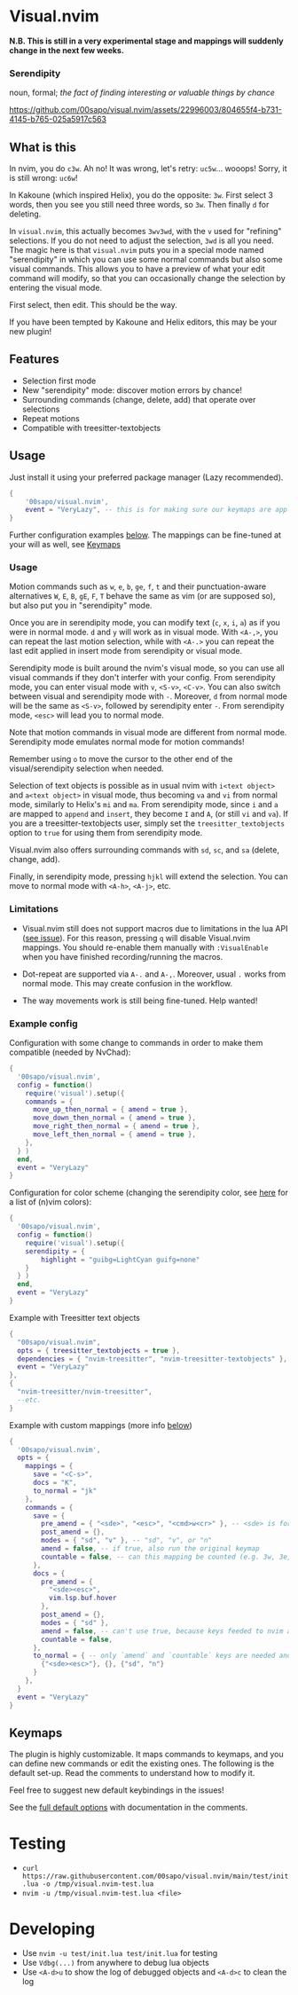 # Visual.nvim

**N.B. This is still in a very experimental stage and mappings will
suddenly change in the next few weeks.** 

### Serendipity

noun,  formal; _the fact of finding interesting or valuable things by chance_

https://github.com/00sapo/visual.nvim/assets/22996003/804655f4-b731-4145-b765-025a5917c563

## What is this
In nvim, you do `c3w`. Ah no! It was wrong, let's retry: `uc5w`... wooops! Sorry, it
is still wrong: `uc6w`!

In Kakoune (which inspired Helix), you do the opposite: `3w`. First select 3
words, then you see you still need three words, so `3w`. Then finally `d` for
deleting.

In `visual.nvim`, this actually becomes `3wv3wd`, with the `v` used for
"refining" selections. If you do not need to adjust the selection, `3wd` is all
you need. The magic here is that `visual.nvim` puts you in a special mode named
"serendipity" in which you can use some normal commands but also some visual commands.
This allows you to have a preview of what your edit command will modify, so that you
can occasionally change the selection by entering the visual mode.

First select, then edit. This should be the way.

If you have been tempted by Kakoune and Helix editors, this may be your new plugin!

## Features

* Selection first mode
* New "serendipity" mode: discover motion errors by chance!
* Surrounding commands (change, delete, add) that operate over selections
* Repeat motions
* Compatible with treesitter-textobjects

## Usage

Just install it using your preferred package manager (Lazy recommended).

```lua
{ 
    '00sapo/visual.nvim',
    event = "VeryLazy", -- this is for making sure our keymaps are applied after the others: we call the previous mapppings, but other plugins/configs usually not!
}
```

Further configuration examples [below](#example-config). The mappings can be fine-tuned at your will as well,
see [Keymaps](#keymaps)

### Usage

Motion commands such as `w`, `e`, `b`, `ge`, `f`, `t` and their punctuation-aware alternatives
`W`, `E`, `B`, `gE`, `F`, `T` behave the same as vim (or are supposed so), but also put you in
"serendipity" mode.

Once you are in serendipity mode, you can modify text (`c`, `x`, `i`, `a`) as if you were in normal mode. `d` and `y` will work as in visual mode. With `<A-,>`, you can repeat the last motion selection, while with `<A-.>` you can repeat the last edit applied in insert mode from serendipity or visual mode.

Serendipity mode is built around the nvim's visual mode, so you can use all
visual commands if they don't interfer with your config.
From serendipity mode, you can enter visual mode with `v`, `<S-v>`, `<C-v>`. You can
also switch between visual and serendipity mode with `-`. Moreover, `d` from normal mode
will be the same as `<S-v>`, followed by serendipity enter `-`.
From serendipity mode, `<esc>` will lead you to normal mode.

Note that motion commands in visual mode are different from normal mode.
Serendipity mode emulates normal mode for motion commands!

Remember using `o` to move the cursor to the other end of the visual/serendipity
selection when needed.

Selection of text objects is possible as in usual nvim with `i<text object>` and `a<text object>` in visual mode, thus becoming `va` and `vi` from normal mode, similarly to Helix's `mi` and `ma`. From serendipity mode, since `i` and `a` are mapped to `append` and `insert`, they become `I` and `A`, (or still `vi` and `va`). If you are a treesitter-textobjects user, simply set the `treesitter_textobjects` option to `true` for using them from serendipity mode.

Visual.nvim also offers surrounding commands with `sd`, `sc`, and `sa` (delete, change, add).

Finally, in serendipity mode, pressing `hjkl` will extend the selection. You can move to
normal mode with `<A-h>`, `<A-j>`, etc.

### Limitations

* Visual.nvim still does not support macros due to limitations in the lua API ([see
issue](https://github.com/00sapo/visual.nvim/issues/7)). For this reason, pressing `q` will disable
Visual.nvim mappings. You should re-enable them manually with `:VisualEnable` when you
have finished recording/running the macros.

* Dot-repeat are supported via `A-.` and `A-,`. Moreover, usual `.` works from normal
mode. This may create confusion in the workflow.

* The way movements work is still being fine-tuned. Help wanted!


### Example config

Configuration with some change to commands in order to make them compatible (needed by
NvChad):
```lua
{
  '00sapo/visual.nvim',
  config = function()
    require('visual').setup({
    commands = {
      move_up_then_normal = { amend = true },
      move_down_then_normal = { amend = true },
      move_right_then_normal = { amend = true },
      move_left_then_normal = { amend = true },
    },
  } )
  end,
  event = "VeryLazy"
}
```

Configuration for color scheme (changing the serendipity color, see [here](https://web.archive.org/web/20230321113552/https://codeyarns.com/tech/2011-07-29-vim-chart-of-color-names.html) for a list of (n)vim colors):
```lua
{
  '00sapo/visual.nvim',
  config = function()
    require('visual').setup({
    serendipity = {
        highlight = "guibg=LightCyan guifg=none"
    }
  } )
  end,
  event = "VeryLazy"
}
```

Example with Treesitter text objects
```lua
{
  "00sapo/visual.nvim",
  opts = { treesitter_textobjects = true },
  dependencies = { "nvim-treesitter", "nvim-treesitter-textobjects" }, -- this is needed so that visual.nvim is loaded *afterwards* Treesitter
  event = "VeryLazy"
},
{
  "nvim-treesitter/nvim-treesitter",
  --etc.
}
```

Example with custom mappings (more info [below](#keymaps))
```lua
{
  '00sapo/visual.nvim',
  opts = {
    mappings = {
      save = "<C-s>",
      docs = "K",
      to_normal = "jk"
    },
    commands = {
      save = {
        pre_amend = { "<sde>", "<esc>", "<cmd>w<cr>" }, -- <sde> is for exiting serendipity, also <sdi> for init it and <sdt> for toggling
        post_amend = {},
        modes = { "sd", "v" }, -- "sd", "v", or "n"
        amend = false, -- if true, also run the original keymap
        countable = false, -- can this mapping be counted (e.g. 3w, 3e, etc.)
      },
      docs = {
        pre_amend = {
          "<sde><esc>",
          vim.lsp.buf.hover
        },
        post_amend = {},
        modes = { "sd" },
        amend = false, -- can't use true, because keys feeded to nvim are the mode seen by `K` is visual even after <esc>. Same issue as macros.
        countable = false,
      },
      to_normal = { -- only `amend` and `countable` keys are needed and only if true
        {"<sde><esc>"}, {}, {"sd", "n"}
      }
    },
  }
  event = "VeryLazy"
}
```


## Keymaps

The plugin is highly customizable. It maps commands to keymaps, and you can define new
commands or edit the existing ones. The following is the default set-up. Read the
comments to understand how to modify it.

Feel free to suggest new default keybindings in the issues!

See the [full default options](https://github.com/00sapo/visual.nvim/blob/71759886d3864bebe3edd7c00916925edd340256/lua/visual.lua#L90-L357
) with documentation in the comments.

# Testing

* `curl https://raw.githubusercontent.com/00sapo/visual.nvim/main/test/init.lua -o /tmp/visual.nvim-test.lua`
* `nvim -u /tmp/visual.nvim-test.lua <file>`

# Developing

* Use `nvim -u test/init.lua test/init.lua` for testing
* Use `Vdbg(...)` from anywhere to debug lua objects
* Use `<A-d>u` to show the log of debugged objects and `<A-d>c` to clean the log
